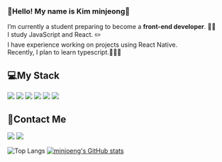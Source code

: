 ### 👋Hello! My name is Kim minjeong👋 
I’m currently a student preparing to become a **front-end developer**. 👩‍🏫<br/>
I study JavaScript and React. ✏️<br/>
I have experience working on projects using React Native. <br/>
Recently, I plan to learn typescript.💪💪💪
<br/>

<h2>💻My Stack</h2>
<div>
  <img src="https://img.shields.io/badge/javascript-F7DF1E?style=flat-square&logo=Javascript&logoColor=white"/>
  <img src="https://img.shields.io/badge/react-61DAFB?style=flat-square&logo=React&logoColor=white"/>
  <img src="https://img.shields.io/badge/HTML-E34F26?style=flat-square&logo=HTML5&logoColor=white"/>
  <img src="https://img.shields.io/badge/CSS-1572B6?style=flat-square&logo=CSS3&logoColor=white"/>
  <img src="https://img.shields.io/badge/styled-components-DB7093?style=flat-square&logo=styled-components&logoColor=red"/>
  <img src="https://img.shields.io/badge/firebase-FFCA28?style=flat-square&logo=Firebase&logoColor=black"/>
</div>


<h2>📲Contact Me</h2>
<a href=""><img src="https://img.shields.io/badge/Github-181717?style=flat-square&logo=Github&logoColor=white"/></a>
<a href="https://mongsira.tistory.com" target="_blank"><img src="https://img.shields.io/badge/Tistory-000000?style=flat-square&logo=Tistory&logoColor=white"/></a>

<!--
**minjeong9919/minjeong9919** is a ✨ _special_ ✨ repository because its `README.md` (this file) appears on your GitHub profile.

Here are some ideas to get you started:

- 🔭 I’m currently working on ... 
- 🌱 I’m currently learning ...
- 👯 I’m looking to collaborate on ...
- 🤔 I’m looking for help with ...
- 💬 Ask me about ...
- 📫 How to reach me: ...
- 😄 Pronouns: ...
- ⚡ Fun fact: ...
-->

![Top Langs](https://github-readme-stats.vercel.app/api/top-langs/?username=jaeho13&layout=compact)
[![minjoeng's GitHub stats](https://github-readme-stats.vercel.app/api?username=minjeong9919&count_private=true&show_icons=true)](https://github.com/minjeong9919/github-readme-stats)<br/>
